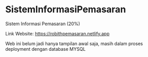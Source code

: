 # SistemInformasiPemasaran

Sistem Informasi Pemasaran (20%)

Link Website: https://robithpemasaran.netlify.app

Web ini belum jadi hanya tampilan awal saja, masih dalam proses deployment dengan database MYSQL
